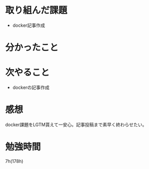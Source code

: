 # 取り組んだ課題

- docker記事作成

# 分かったこと

# 次やること

- dockerの記事作成

# 感想
docker課題をLGTM貰えて一安心。記事投稿まで素早く終わらせたい。

# 勉強時間

7h(178h)
